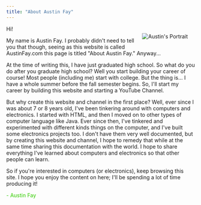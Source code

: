 ```yaml
---
title: "About Austin Fay"
---
```


<img src="/media/IMG_1986.JPG" alt="Austin's Portrait" id="portrait">

Hi! 

My name is Austin Fay. I probably didn't need to tell you that though, seeing as this website is called AustinFay.com this page is titled "About Austin Fay." Anyway...

At the time of writing this, I have just graduated high school. So what do you do after you graduate high school? Well you start building your career of course! Most people (including me) start with college. But the thing is... I have a whole summer before the fall semester begins. So, I'll start my career by building this website and starting a YouTube Channel.

But why create this website and channel in the first place? Well, ever since I was about 7 or 8 years old, I've been tinkering around with computers and electronics. I started with HTML, and then I moved on to other types of computer language like Java. Ever since then, I've tinkered and experimented with different kinds things on the computer, and I've built some electronics projects too. I don't have them very well documented, but by creating this website and channel, I hope to remedy that while at the same time sharing this documentation with the world. I hope to share everything I've learned about computers and electronics so that other people can learn.

So if you're interested in computers (or electronics), keep browsing this site. I hope you enjoy the content on here; I'll be spending a lot of time producing it!

<span id="signature">- Austin Fay</span>

<style>
    #signature { color: #33CC00 }
    #portrait {
        float: right; 
        max-width: 300px; 
        padding: 20px;
    }

    @media only screen and (max-width: 768px) {
        #portrait {
            max-width: 100%;
            float: clear;
        }
    }
</style>